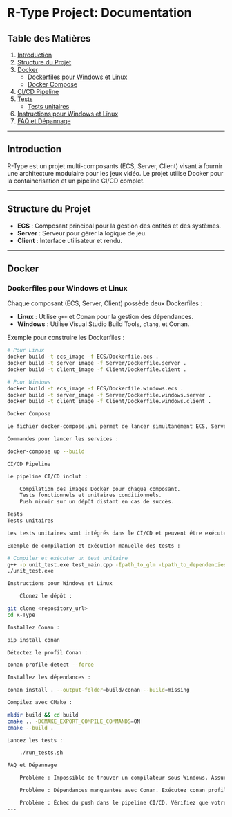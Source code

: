 # R-Type Project: Documentation

## **Table des Matières**
1. [Introduction](#introduction)
2. [Structure du Projet](#structure-du-projet)
3. [Docker](#docker)
   - [Dockerfiles pour Windows et Linux](#dockerfiles-pour-windows-et-linux)
   - [Docker Compose](#docker-compose)
4. [CI/CD Pipeline](#cicd-pipeline)
5. [Tests](#tests)
   - [Tests unitaires](#tests-unitaires)
6. [Instructions pour Windows et Linux](#instructions-pour-windows-et-linux)
7. [FAQ et Dépannage](#faq-et-dépannage)

---

## **Introduction**
R-Type est un projet multi-composants (ECS, Server, Client) visant à fournir une architecture modulaire pour les jeux vidéo. Le projet utilise Docker pour la containerisation et un pipeline CI/CD complet.

---

## **Structure du Projet**
- **ECS** : Composant principal pour la gestion des entités et des systèmes.
- **Server** : Serveur pour gérer la logique de jeu.
- **Client** : Interface utilisateur et rendu.

---

## **Docker**

### **Dockerfiles pour Windows et Linux**
Chaque composant (ECS, Server, Client) possède deux Dockerfiles :
- **Linux** : Utilise `g++` et Conan pour la gestion des dépendances.
- **Windows** : Utilise Visual Studio Build Tools, `clang`, et Conan.

Exemple pour construire les Dockerfiles :
```bash
# Pour Linux
docker build -t ecs_image -f ECS/Dockerfile.ecs .
docker build -t server_image -f Server/Dockerfile.server .
docker build -t client_image -f Client/Dockerfile.client .

# Pour Windows
docker build -t ecs_image -f ECS/Dockerfile.windows.ecs .
docker build -t server_image -f Server/Dockerfile.windows.server .
docker build -t client_image -f Client/Dockerfile.windows.client .

Docker Compose

Le fichier docker-compose.yml permet de lancer simultanément ECS, Server et Client, que ce soit sous Windows ou Linux.

Commandes pour lancer les services :

docker-compose up --build

CI/CD Pipeline

Le pipeline CI/CD inclut :

    Compilation des images Docker pour chaque composant.
    Tests fonctionnels et unitaires conditionnels.
    Push miroir sur un dépôt distant en cas de succès.

Tests
Tests unitaires

Les tests unitaires sont intégrés dans le CI/CD et peuvent être exécutés localement pour chaque composant.

Exemple de compilation et exécution manuelle des tests :

# Compiler et exécuter un test unitaire
g++ -o unit_test.exe test_main.cpp -Ipath_to_glm -Lpath_to_dependencies
./unit_test.exe

Instructions pour Windows et Linux

    Clonez le dépôt :

git clone <repository_url>
cd R-Type

Installez Conan :

pip install conan

Détectez le profil Conan :

conan profile detect --force

Installez les dépendances :

conan install . --output-folder=build/conan --build=missing

Compilez avec CMake :

mkdir build && cd build
cmake .. -DCMAKE_EXPORT_COMPILE_COMMANDS=ON
cmake --build .

Lancez les tests :

    ./run_tests.sh

FAQ et Dépannage

    Problème : Impossible de trouver un compilateur sous Windows. Assurez-vous que MinGW ou Visual Studio Build Tools sont installés et configurés dans le chemin système.

    Problème : Dépendances manquantes avec Conan. Exécutez conan profile detect --force et vérifiez que toutes les bibliothèques sont disponibles sur ConanCenter.

    Problème : Échec du push dans le pipeline CI/CD. Vérifiez que votre clé SSH est correctement configurée et que le dépôt distant est accessible.
---